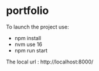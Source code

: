 # portfolio

To launch the project use:
- npm install
- nvm use 16
- npm run start 

The local url : http://localhost:8000/